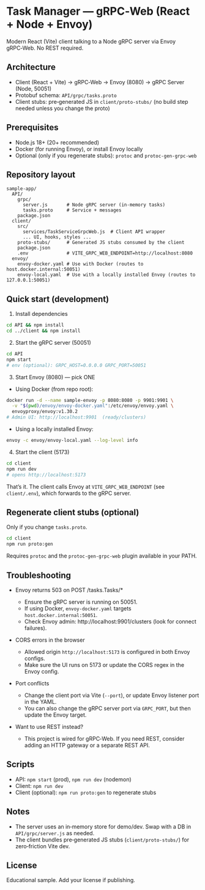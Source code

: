 # Task Manager — gRPC‑Web (React + Node + Envoy)

Modern React (Vite) client talking to a Node gRPC server via Envoy gRPC‑Web. No REST required.

## Architecture
- Client (React + Vite) → gRPC‑Web → Envoy (8080) → gRPC Server (Node, 50051)
- Protobuf schema: `API/grpc/tasks.proto`
- Client stubs: pre‑generated JS in `client/proto-stubs/` (no build step needed unless you change the proto)

## Prerequisites
- Node.js 18+ (20+ recommended)
- Docker (for running Envoy), or install Envoy locally
- Optional (only if you regenerate stubs): `protoc` and `protoc-gen-grpc-web`

## Repository layout
```
sample-app/
  API/
    grpc/
      server.js       # Node gRPC server (in‑memory tasks)
      tasks.proto     # Service + messages
    package.json
  client/
    src/
      services/TaskServiceGrpcWeb.js  # Client API wrapper
      ... UI, hooks, styles ...
    proto-stubs/      # Generated JS stubs consumed by the client
    package.json
    .env              # VITE_GRPC_WEB_ENDPOINT=http://localhost:8080
  envoy/
    envoy-docker.yaml # Use with Docker (routes to host.docker.internal:50051)
    envoy-local.yaml  # Use with a locally installed Envoy (routes to 127.0.0.1:50051)
```

## Quick start (development)

1) Install dependencies
```bash
cd API && npm install
cd ../client && npm install
```

2) Start the gRPC server (50051)
```bash
cd API
npm start
# env (optional): GRPC_HOST=0.0.0.0 GRPC_PORT=50051
```

3) Start Envoy (8080) — pick ONE

- Using Docker (from repo root):
```bash
docker run -d --name sample-envoy -p 8080:8080 -p 9901:9901 \
  -v "$(pwd)/envoy/envoy-docker.yaml":/etc/envoy/envoy.yaml \
  envoyproxy/envoy:v1.30.2
# Admin UI: http://localhost:9901  (ready/clusters)
```

- Using a locally installed Envoy:
```bash
envoy -c envoy/envoy-local.yaml --log-level info
```

4) Start the client (5173)
```bash
cd client
npm run dev
# opens http://localhost:5173
```

That’s it. The client calls Envoy at `VITE_GRPC_WEB_ENDPOINT` (see `client/.env`), which forwards to the gRPC server.

## Regenerate client stubs (optional)
Only if you change `tasks.proto`.
```bash
cd client
npm run proto:gen
```
Requires `protoc` and the `protoc-gen-grpc-web` plugin available in your PATH.

## Troubleshooting
- Envoy returns 503 on POST /tasks.Tasks/*
  - Ensure the gRPC server is running on 50051.
  - If using Docker, `envoy-docker.yaml` targets `host.docker.internal:50051`.
  - Check Envoy admin: http://localhost:9901/clusters (look for connect failures).

- CORS errors in the browser
  - Allowed origin `http://localhost:5173` is configured in both Envoy configs.
  - Make sure the UI runs on 5173 or update the CORS regex in the Envoy config.

- Port conflicts
  - Change the client port via Vite (`--port`), or update Envoy listener port in the YAML.
  - You can also change the gRPC server port via `GRPC_PORT`, but then update the Envoy target.

- Want to use REST instead?
  - This project is wired for gRPC‑Web. If you need REST, consider adding an HTTP gateway or a separate REST API.

## Scripts
- API: `npm start` (prod), `npm run dev` (nodemon)
- Client: `npm run dev`
- Client (optional): `npm run proto:gen` to regenerate stubs

## Notes
- The server uses an in‑memory store for demo/dev. Swap with a DB in `API/grpc/server.js` as needed.
- The client bundles pre‑generated JS stubs (`client/proto-stubs/`) for zero‑friction Vite dev.

## License
Educational sample. Add your license if publishing.